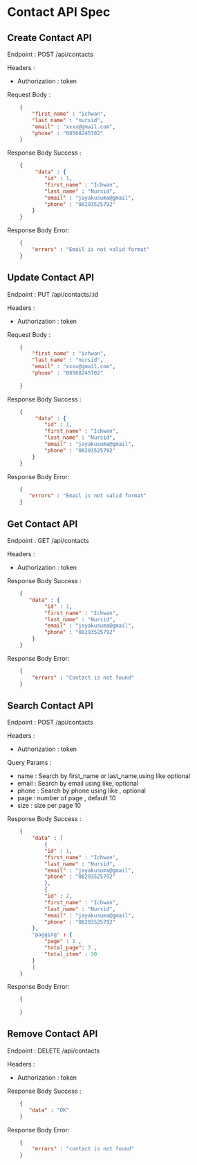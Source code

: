 # Contact API Spec 

## Create Contact API 

Endpoint : POST /api/contacts

Headers :
- Authorization : token 

Request Body : 
```json
    {
        "first_name" : "ichwan",
        "last_name" : "nursid",
        "email" : "xxxx@gmail.com",
        "phone" : "08568245702"
    }
```

Response Body Success : 
```json
    {
         "data" : {
            "id" : 1,
            "first_name" : "Ichwan",
            "last_name" : "Nursid",
            "email" : "jayakusuma@gmail",
            "phone" : "08293525792"
        }
    }
```

Response Body Error: 
```json
    {
        "errors" : "Email is not valid format"
    }
```

## Update Contact API

Endpoint : PUT /api/contacts/:id

Headers :
- Authorization : token

Request Body : 
```json
    {
        "first_name" : "ichwan",
        "last_name" : "nursid",
        "email" : "xxxx@gmail.com",
        "phone" : "08568245702"
    
    }
```

Response Body Success : 
```json
    {
         "data" : {
            "id" : 1,
            "first_name" : "Ichwan",
            "last_name" : "Nursid",
            "email" : "jayakusuma@gmail",
            "phone" : "08293525792"
        }
    }
```

Response Body Error: 
```json
    {
       "errors" : "Email is not valid format"
    }
```
## Get Contact API

Endpoint : GET /api/contacts

Headers :
- Authorization : token

Response Body Success : 
```json
    {
       "data" : {
            "id" : 1,
            "first_name" : "Ichwan",
            "last_name" : "Nursid",
            "email" : "jayakusuma@gmail",
            "phone" : "08293525792"
        }
    }
```

Response Body Error: 
```json
    {
        "errors" : "Contact is not found"
    }
```

## Search Contact API

Endpoint : POST /api/contacts

Headers :
- Authorization : token

Query Params :
- name : Search by first_name or last_name,using like optional
- email : Search by email using like, optional
- phone : Search by phone using like , optional
- page : number of page , default 10 
- size : size per page 10

Response Body Success : 
```json
    {
        "data" : [
            {
            "id" : 1,
            "first_name" : "Ichwan",
            "last_name" : "Nursid",
            "email" : "jayakusuma@gmail",
            "phone" : "08293525792"
            },
            {
            "id" : 2,
            "first_name" : "Ichwan",
            "last_name" : "Nursid",
            "email" : "jayakusuma@gmail",
            "phone" : "08293525792"
        },
        "pagging" : {
            "page" : 1 ,
            "total_page": 3 ,
            "total_item" : 30
        }
        ]
    }
```

Response Body Error: 
```json
    {
        
    }
```

## Remove Contact API

Endpoint : DELETE /api/contacts

Headers :
- Authorization : token


Response Body Success : 
```json
    {
       "data" : "OK" 
    }
```

Response Body Error: 
```json
    {
        "errors" : "contact is not found"
    }
```
